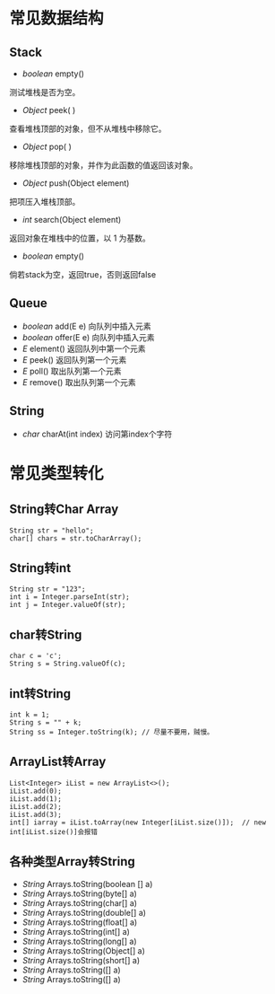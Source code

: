 # 常见数据结构
## Stack
- *boolean* empty() 

测试堆栈是否为空。
- *Object* peek( )

查看堆栈顶部的对象，但不从堆栈中移除它。
- *Object* pop( )

移除堆栈顶部的对象，并作为此函数的值返回该对象。
- *Object* push(Object element)

把项压入堆栈顶部。
- *int* search(Object element)

返回对象在堆栈中的位置，以 1 为基数。
- *boolean* empty()

倘若stack为空，返回true，否则返回false
## Queue
- *boolean* add(E e)
向队列中插入元素
- *boolean* offer(E e)
向队列中插入元素
- *E* element()
返回队列中第一个元素
- *E* peek()
返回队列第一个元素
- *E* poll()
取出队列第一个元素
- *E* remove()
取出队列第一个元素
## String
- *char* charAt(int index)
访问第index个字符


# 常见类型转化
## String转Char Array
```
String str = "hello";
char[] chars = str.toCharArray();

``` 
## String转int
```
String str = "123";
int i = Integer.parseInt(str);
int j = Integer.valueOf(str);
```

## char转String
```
char c = 'c';
String s = String.valueOf(c);
```
## int转String
```
int k = 1;
String s = "" + k;
String ss = Integer.toString(k); // 尽量不要用，贼慢。
```

## ArrayList转Array
```
List<Integer> iList = new ArrayList<>();
iList.add(0);
iList.add(1);
iList.add(2);
iList.add(3);
int[] iarray = iList.toArray(new Integer[iList.size()]);  // new int[iList.size()]会报错
```
## 各种类型Array转String
- *String*  Arrays.toString(boolean [] a)
- *String*  Arrays.toString(byte[] a)
- *String*  Arrays.toString(char[] a)
- *String*  Arrays.toString(double[] a)
- *String*  Arrays.toString(float[] a)
- *String*  Arrays.toString(int[] a)
- *String*  Arrays.toString(long[] a)
- *String*  Arrays.toString(Object[] a)
- *String*  Arrays.toString(short[] a)
- *String*  Arrays.toString([] a)
- *String*  Arrays.toString([] a)